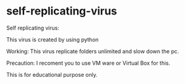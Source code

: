 # self-replicating-virus
Self replicating virus: 

This virus is created by using python

Working: This virus replicate folders unlimited and slow down the pc. 

Precaution: I recoment you to use VM ware or Virtual Box for this. 

This is for educational purpose only. 

